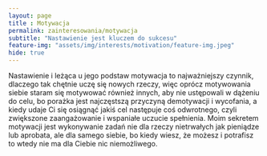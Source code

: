 ```yaml
--- 
layout: page 
title : Motywacja 
permalink: zainteresowania/motywacja
subtitle: "Nastawienie jest kluczem do sukcesu" 
feature-img: "assets/img/interests/motivation/feature-img.jpeg"
hide: true
---
```


Nastawienie i leżąca u jego podstaw motywacja to najważniejszy czynnik, dlaczego tak chętnie uczę się nowych rzeczy, więc oprócz motywowania siebie staram się motywować również innych, aby nie ustępowali w dążeniu do celu, bo porażka jest najczęstszą przyczyną demotywacji i wycofania, a kiedy udaje Ci się osiągnąć jakiś cel następuje coś odwrotnego, czyli zwiększone zaangażowanie i wspaniałe uczucie spełnienia. Moim sekretem motywacji jest wykonywanie zadań nie dla rzeczy nietrwałych jak pieniądze lub aprobata, ale dla samego siebie, bo kiedy wiesz, że możesz i potrafisz to wtedy nie ma dla Ciebie nic niemożliwego.